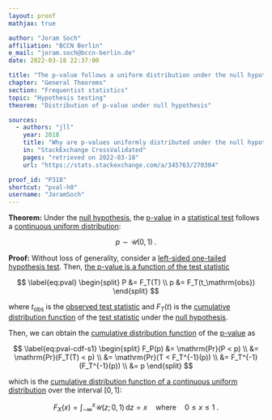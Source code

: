 ```yaml
---
layout: proof
mathjax: true

author: "Joram Soch"
affiliation: "BCCN Berlin"
e_mail: "joram.soch@bccn-berlin.de"
date: 2022-03-18 22:37:00

title: "The p-value follows a uniform distribution under the null hypothesis"
chapter: "General Theorems"
section: "Frequentist statistics"
topic: "Hypothesis testing"
theorem: "Distribution of p-value under null hypothesis"

sources:
  - authors: "jll"
    year: 2018
    title: "Why are p-values uniformly distributed under the null hypothesis?"
    in: "StackExchange CrossValidated"
    pages: "retrieved on 2022-03-18"
    url: "https://stats.stackexchange.com/a/345763/270304"

proof_id: "P318"
shortcut: "pval-h0"
username: "JoramSoch"
---
```



**Theorem:** Under the [null hypothesis](/D/h0), the [p-value](/D/pval) in a [statistical test](/D/test) follows a [continuous uniform distribution](/D/cuni):

$$ \label{eq:pval-h0}
p \sim \mathcal{U}(0,1) \; .
$$


**Proof:** Without loss of generality, consider a [left-sided one-tailed hypothesis test](/D/hyp-tail). Then, [the p-value is a function of the test statistic](/D/pval)

$$ \label{eq:pval}
\begin{split}
P &= F_T(T) \\
p &= F_T(t_\mathrm{obs})
\end{split}
$$

where $t_\mathrm{obs}$ is the [observed test statistic](/D/tstat) and $F_T(t)$ is the [cumulative distribution function](/D/cdf) of the [test statistic](/D/tstat) under the [null hypothesis](/D/h0).

Then, we can obtain the [cumulative distribution function](/D/cdf) of the [p-value](/D/pval) as

$$ \label{eq:pval-cdf-s1}
\begin{split}
F_P(p) &= \mathrm{Pr}(P < p) \\
&= \mathrm{Pr}(F_T(T) < p) \\
&= \mathrm{Pr}(T < F_T^{-1}(p)) \\
&= F_T^{-1}(F_T^{-1}(p)) \\
&= p
\end{split}
$$

which is the [cumulative distribution function of a continuous uniform distribution](/P/cuni-cdf) over the interval $[0,1]$:

$$ \label{eq:cuni-cdf}
F_X(x) = \int_{-\infty}^{x} \mathcal{U}(z; 0, 1) \, \mathrm{d}z = x \quad \text{where} \quad 0 \leq x \leq 1 \; .
$$